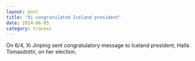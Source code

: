 ```yaml
---
layout: post
title: "Xi congratulated Iceland president"
date: 2024-06-05
category: tracexi
---
```


On 6/4, Xi Jinping sent congratulatory message to Iceland president, Halla Tomasdottir, on her election.
